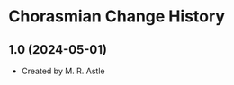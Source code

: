 Chorasmian Change History
====================

1.0 (2024-05-01)
----------------
* Created by M. R. Astle
